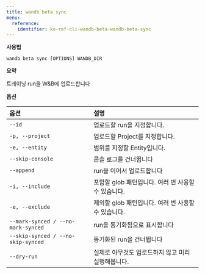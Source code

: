 ```yaml
---
title: wandb beta sync
menu:
  reference:
    identifier: ko-ref-cli-wandb-beta-wandb-beta-sync
---
```


**사용법**

`wandb beta sync [OPTIONS] WANDB_DIR`

**요약**

트레이닝 run을 W&B에 업로드합니다

**옵션**

| **옵션** | **설명** |
| :--- | :--- |
| `--id` | 업로드할 run을 지정합니다. |
| `-p, --project` | 업로드할 Project를 지정합니다. |
| `-e, --entity` | 범위를 지정할 Entity입니다. |
| `--skip-console` | 콘솔 로그를 건너뜁니다 |
| `--append` | run을 이어서 업로드합니다 |
| `-i, --include` | 포함할 glob 패턴입니다. 여러 번 사용할 수 있습니다. |
| `-e, --exclude` | 제외할 glob 패턴입니다. 여러 번 사용할 수 있습니다. |
| `--mark-synced / --no-mark-synced` | run을 동기화됨으로 표시합니다 |
| `--skip-synced / --no-skip-synced` | 동기화된 run을 건너뜁니다 |
| `--dry-run` | 실제로 아무것도 업로드하지 않고 미리 실행해봅니다. |